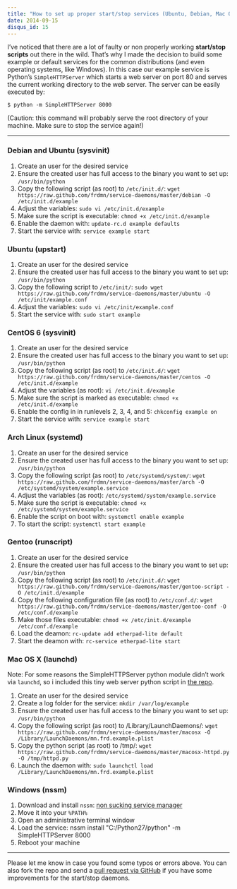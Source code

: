 ```yaml
---
title: "How to set up proper start/stop services (Ubuntu, Debian, Mac OS X and more)"
date: 2014-09-15
disqus_id: 15
---
```

I’ve noticed that there are a lot of faulty or non properly working **start/stop scripts** out there in the wild. That’s why I made the decision to build some example or default services for the common distributions (and even operating systems, like Windows). In this case our example service is Python’s `SimpleHTTPServer` which starts a web server on port 80 and serves the current working directory to the web server. The server can be easily executed by:

`$ python -m SimpleHTTPServer 8000`

(Caution: this command will probably serve the root directory of your machine. Make sure to stop the service again!)

---

### Debian and Ubuntu (sysvinit)

1. Create an user for the desired service
1. Ensure the created user has full access to the binary you want to set up:
`/usr/bin/python`
1. Copy the following script (as root) to `/etc/init.d/`:
`wget https://raw.github.com/frdmn/service-daemons/master/debian -O /etc/init.d/example`
1. Adjust the variables:
`sudo vi /etc/init.d/example`
1. Make sure the script is executable:
`chmod +x /etc/init.d/example`
1. Enable the daemon with:
`update-rc.d example defaults`
1. Start the service with:
`service example start`

### Ubuntu (upstart)

1. Create an user for the desired service
1. Ensure the created user has full access to the binary you want to set up:
`/usr/bin/python`
1. Copy the following script to `/etc/init/`:
`sudo wget https://raw.github.com/frdmn/service-daemons/master/ubuntu -O /etc/init/example.conf`
1. Adjust the variables:
`sudo vi /etc/init/example.conf`
1. Start the service with:
`sudo start example`

### CentOS 6 (sysvinit)

1. Create an user for the desired service
1. Ensure the created user has full access to the binary you want to set up:
`/usr/bin/python`
1. Copy the following script (as root) to `/etc/init.d/`:
`wget https://raw.github.com/frdmn/service-daemons/master/centos -O /etc/init.d/example`
1. Adjust the variables (as root):
`vi /etc/init.d/example`
1. Make sure the script is marked as executable:
`chmod +x /etc/init.d/example`
1. Enable the config in in runlevels 2, 3, 4, and 5:
`chkconfig example on`
1. Start the service with:
`service example start`

### Arch Linux (systemd)

1. Create an user for the desired service
1. Ensure the created user has full access to the binary you want to set up:
`/usr/bin/python`
1. Copy the following script (as root) to `/etc/systemd/system/`:
`wget https://raw.github.com/frdmn/service-daemons/master/arch -O /etc/systemd/system/example.service`
1. Adjust the variables (as root):
`/etc/systemd/system/example.service`
1. Make sure the script is executable:
`chmod +x /etc/systemd/system/example.service`
1. Enable the script on boot with:
`systemctl enable example`
1. To start the script:
`systemctl start example`

### Gentoo (runscript)

1. Create an user for the desired service
1. Ensure the created user has full access to the binary you want to set up:
`/usr/bin/python`
1. Copy the following script (as root) to `/etc/init.d/`:
`wget https://raw.github.com/frdmn/service-daemons/master/gentoo-script -O /etc/init.d/example`
1. Copy the following configuration file (as root) to `/etc/conf.d/`:
`wget https://raw.github.com/frdmn/service-daemons/master/gentoo-conf -O /etc/conf.d/example`
1. Make those files executable:
`chmod +x /etc/init.d/example /etc/conf.d/example`
1. Load the deamon:
`rc-update add etherpad-lite default`
1. Start the deamon with:
`rc-service etherpad-lite start`

### Mac OS X (launchd)

Note: For some reasons the SimpleHTTPServer python module didn’t work via `launchd`, so i included this tiny web server python script in [the repo](https://raw.github.com/frdmn/service-daemons/master/macosx-httpd.py).

1. Create an user for the desired service
1. Create a log folder for the service:
`mkdir /var/log/example`
1. Ensure the created user has full access to the binary you want to set up:
`/usr/bin/python`
1. Copy the following script (as root) to /Library/LaunchDaemons/:
`wget https://raw.github.com/frdmn/service-daemons/master/macosx -O /Library/LaunchDaemons/mn.frd.example.plist`
1. Copy the python script (as root) to /tmp/:
`wget https://raw.github.com/frdmn/service-daemons/master/macosx-httpd.py -O /tmp/httpd.py`
1. Launch the daemon with:
`sudo launchctl load /Library/LaunchDaemons/mn.frd.example.plist`

### Windows (nssm)

1. Download and install `nssm`:
[non sucking service manager](http://nssm.cc/)
1. Move it into your `%PATH%`
1. Open an administrative terminal window
1. Load the service:
nssm install "C:/Python27/python" -m SimpleHTTPServer 8000
1. Reboot your machine

---

Please let me know in case you found some typos or errors above. You can also fork the repo and send a [pull request via GitHub](https://github.com/frdmn/service-daemons) if you have some improvements for the start/stop daemons.

